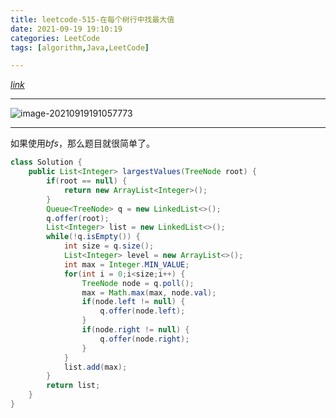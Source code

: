 ```yaml
---
title: leetcode-515-在每个树行中找最大值
date: 2021-09-19 19:10:19
categories: LeetCode
tags: [algorithm,Java,LeetCode]

---
```


[$link$](https://leetcode-cn.com/problems/find-largest-value-in-each-tree-row/)

<hr/>

![image-20210919191057773](https://gitee.com/cao_ziqiang/img/raw/master/20210919191057.png)

<hr/>

如果使用$bfs$，那么题目就很简单了。

```java
class Solution {
    public List<Integer> largestValues(TreeNode root) {
        if(root == null) {
            return new ArrayList<Integer>();
        }
        Queue<TreeNode> q = new LinkedList<>();
        q.offer(root);
        List<Integer> list = new LinkedList<>();
        while(!q.isEmpty()) {
            int size = q.size();
            List<Integer> level = new ArrayList<>();
            int max = Integer.MIN_VALUE;
            for(int i = 0;i<size;i++) {
                TreeNode node = q.poll();
                max = Math.max(max, node.val);
                if(node.left != null) {
                    q.offer(node.left);
                }
                if(node.right != null) {
                    q.offer(node.right);
                }
            }
            list.add(max);
        }
        return list;
    }
}
```

